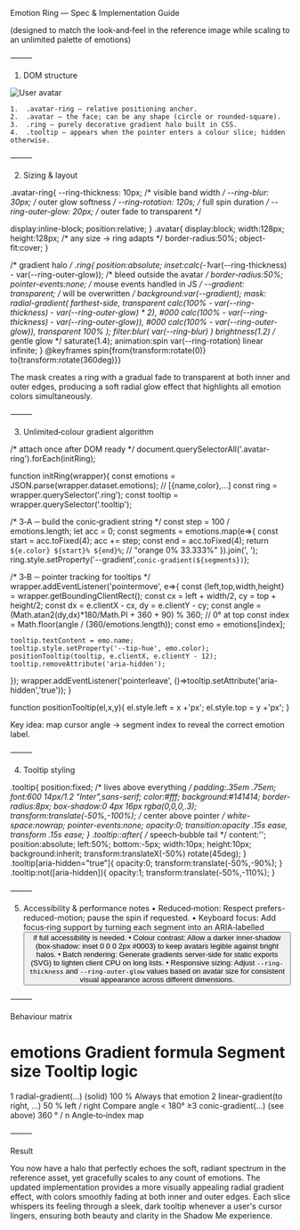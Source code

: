 Emotion Ring — Spec & Implementation Guide

(designed to match the look‑and‑feel in the reference image while scaling to an unlimited palette of emotions)

⸻

1. DOM structure

<div class="avatar-ring"          /* 1 */
     data-emotions='[
       {"name":"Hopeful","color":"#FF9B21"},
       {"name":"Calm","color":"#28C4B8"},
       {"name":"Wonder","color":"#715AFF"}
     ]'>
  <img class="avatar" src="user.jpg" alt="User avatar" />   <!-- 2 -->
  <div class="ring"></div>                                   <!-- 3 -->
  <div class="tooltip" role="tooltip" aria-hidden="true"></div><!-- 4 -->
</div>

	1.	.avatar‑ring – relative positioning anchor.
	2.	.avatar – the face; can be any shape (circle or rounded‑square).
	3.	.ring – purely decorative gradient halo built in CSS.
	4.	.tooltip – appears when the pointer enters a colour slice; hidden otherwise.

⸻

2. Sizing & layout

.avatar-ring{
  --ring-thickness:   10px;      /* visible band width       */
  --ring-blur:        30px;      /* outer glow softness      */
  --ring-rotation:   120s;       /* full spin duration       */
  --ring-outer-glow:  20px;      /* outer fade to transparent */

  display:inline-block;
  position:relative;
}
.avatar{
  display:block;
  width:128px; height:128px;     /* any size -> ring adapts  */
  border-radius:50%;
  object-fit:cover;
}

/* gradient halo */
.ring{
  position:absolute;
  inset:calc(-1*var(--ring-thickness) - var(--ring-outer-glow));  /* bleed outside the avatar */
  border-radius:50%;
  pointer-events:none;                      /* mouse events handled in JS */
  --gradient: transparent;                  /* will be overwritten */
  background:var(--gradient);
  mask:
    radial-gradient(
      farthest-side, 
      transparent calc(100% - var(--ring-thickness) - var(--ring-outer-glow) * 2), 
      #000 calc(100% - var(--ring-thickness) - var(--ring-outer-glow)),
      #000 calc(100% - var(--ring-outer-glow)),
      transparent 100%
    );
  filter:blur( var(--ring-blur) )
          brightness(1.2)      /* gentle glow */
          saturate(1.4);
  animation:spin var(--ring-rotation) linear infinite;
}
@keyframes spin{from{transform:rotate(0)} to{transform:rotate(360deg)}}

The mask creates a ring with a gradual fade to transparent at both inner and outer edges, producing a soft radial glow effect that highlights all emotion colors simultaneously.

⸻

3. Unlimited‑colour gradient algorithm

/* attach once after DOM ready */
document.querySelectorAll('.avatar-ring').forEach(initRing);

function initRing(wrapper){
  const emotions = JSON.parse(wrapper.dataset.emotions);   // [{name,color},…]
  const ring      = wrapper.querySelector('.ring');
  const tooltip   = wrapper.querySelector('.tooltip');

  /* 3‑A  ─ build the conic‑gradient string */
  const step = 100 / emotions.length;
  let acc = 0;
  const segments = emotions.map(e=>{
      const start = acc.toFixed(4);
      acc += step;
      const end   = acc.toFixed(4);
      return `${e.color} ${start}% ${end}%`;  // "orange 0% 33.333%"
  }).join(', ');
  ring.style.setProperty('--gradient',`conic-gradient(${segments})`);

  /* 3‑B  ─ pointer tracking for tooltips */
  wrapper.addEventListener('pointermove', e=>{
    const {left,top,width,height} = wrapper.getBoundingClientRect();
    const cx = left + width/2,  cy = top + height/2;
    const dx = e.clientX - cx,  dy = e.clientY - cy;
    const angle = (Math.atan2(dy,dx)*180/Math.PI + 360 + 90) % 360; // 0° at top
    const index = Math.floor(angle / (360/emotions.length));
    const emo   = emotions[index];

    tooltip.textContent = emo.name;
    tooltip.style.setProperty('--tip-hue', emo.color);
    positionTooltip(tooltip, e.clientX, e.clientY - 12);
    tooltip.removeAttribute('aria-hidden');
  });
  wrapper.addEventListener('pointerleave', ()=>tooltip.setAttribute('aria-hidden','true'));
}

function positionTooltip(el,x,y){
  el.style.left = x +'px';
  el.style.top  = y +'px';
}

Key idea: map cursor angle → segment index to reveal the correct emotion label.

⸻

4. Tooltip styling

.tooltip{
  position:fixed;          /* lives above everything */
  padding:.35em .75em;
  font:600 14px/1.2 "Inter",sans-serif;
  color:#fff;
  background:#141414;
  border-radius:8px;
  box-shadow:0 4px 16px rgba(0,0,0,.3);
  transform:translate(-50%,-100%);  /* center above pointer */
  white-space:nowrap;
  pointer-events:none;
  opacity:0;
  transition:opacity .15s ease, transform .15s ease;
}
.tooltip::after{          /* speech‑bubble tail */
  content:'';
  position:absolute;
  left:50%; bottom:-5px;
  width:10px; height:10px;
  background:inherit;
  transform:translateX(-50%) rotate(45deg);
}
.tooltip[aria-hidden="true"]{
  opacity:0; transform:translate(-50%,-90%);
}
.tooltip:not([aria-hidden]){
  opacity:1; transform:translate(-50%,-110%);
}

⸻

5. Accessibility & performance notes
	•	Reduced‑motion: Respect prefers-reduced-motion; pause the spin if requested.
	•	Keyboard focus: Add focus‑ring support by turning each segment into an ARIA‑labelled <button> if full accessibility is needed.
	•	Colour contrast: Allow a darker inner‑shadow (box-shadow: inset 0 0 0 2px #0003) to keep avatars legible against bright halos.
	•	Batch rendering: Generate gradients server‑side for static exports (SVG) to lighten client CPU on long lists.
	• Responsive sizing: Adjust `--ring-thickness` and `--ring-outer-glow` values based on avatar size for consistent visual appearance across different dimensions.

⸻

Behaviour matrix

# emotions	Gradient formula	Segment size	Tooltip logic
1	radial-gradient(…) (solid)	100 %	Always that emotion
2	linear-gradient(to right, …)	50 % left / right	Compare angle < 180°
≥3	conic-gradient(…) (see above)	360 ° / n	Angle‑to‑index map

⸻

Result

You now have a halo that perfectly echoes the soft, radiant spectrum in the reference asset, yet gracefully scales to any count of emotions. The updated implementation provides a more visually appealing radial gradient effect, with colors smoothly fading at both inner and outer edges. Each slice whispers its feeling through a sleek, dark tooltip whenever a user's cursor lingers, ensuring both beauty and clarity in the Shadow Me experience. 